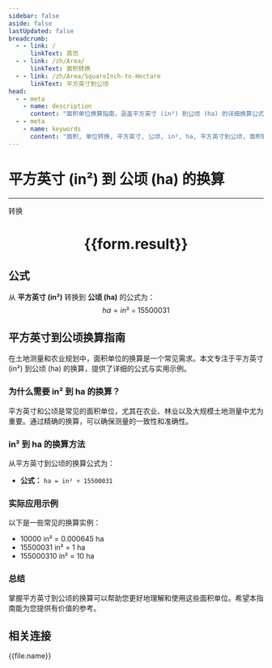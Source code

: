 ```yaml
---
sidebar: false
aside: false
lastUpdated: false
breadcrumb:
  - - link: /
      linkText: 首页
  - - link: /zh/Area/
      linkText: 面积转换
  - - link: /zh/Area/SquareInch-to-Hectare
      linkText: 平方英寸到公顷
head:
  - - meta
    - name: description
      content: "面积单位换算指南，涵盖平方英寸 (in²) 到公顷 (ha) 的详细换算公式与说明。"
  - - meta
    - name: keywords
      content: "面积, 单位转换, 平方英寸, 公顷, in², ha, 平方英寸到公顷, 面积转换指南"
---
```

# 平方英寸 (in²) 到 公顷 (ha) 的换算
---
<script setup>
import { onMounted, reactive, inject, ref } from 'vue'
import { NButton, NForm, NFormItem, NInput, NInputNumber, NSelect, NCard, useMessage,NGrid ,NGi } from 'naive-ui'
import { defineClientComponent } from 'vitepress'
import { Area } from '../../files';

const convert = inject('convert')

const form = reactive({
  number: null,
  result: '',
})

const convertHandler = () => {
  if (form.number !== null && !isNaN(form.number)) {
    const convertedValue = parseFloat(form.number) / 15500031
    form.result = `${form.number}in² = ${convertedValue.toFixed(6)}ha`
  } else {
    form.result = '请输入有效的数值。'
  }
}
</script>

<n-form size="large" :model="form">
  <n-form-item label="平方英寸 (in²)">
    <n-input-number v-model:value="form.number" placeholder="输入平方英寸" style="width: 100%" />
  </n-form-item>
  <n-form-item>
    <n-button type="primary" @click="convertHandler" block>转换</n-button>
  </n-form-item>
</n-form>

<n-card  embedded :bordered="false" hoverable>
  <div  style="text-align:center">
    <h1>{{form.result}}</h1>
  </div>
</n-card>

## 公式

从 **平方英寸 (in²)** 转换到 **公顷 (ha)** 的公式为：
$$ ha = in² \div 15500031 $$

## 平方英寸到公顷换算指南

在土地测量和农业规划中，面积单位的换算是一个常见需求。本文专注于平方英寸 (in²) 到公顷 (ha) 的换算，提供了详细的公式与实用示例。

### 为什么需要 in² 到 ha 的换算？

平方英寸和公顷是常见的面积单位，尤其在农业、林业以及大规模土地测量中尤为重要。通过精确的换算，可以确保测量的一致性和准确性。

### in² 到 ha 的换算方法

从平方英寸到公顷的换算公式为：

- **公式：** `ha = in² ÷ 15500031`

### 实际应用示例

以下是一些常见的换算实例：

- 10000 in² = 0.000645 ha
- 15500031 in² = 1 ha
- 155000310 in² = 10 ha

### 总结

掌握平方英寸到公顷的换算可以帮助您更好地理解和使用这些面积单位。希望本指南能为您提供有价值的参考。

## 相关连接
<n-grid x-gap="12" :cols="4">
  <n-gi v-for="(file, index) in Area" :key="index">
    <n-button
      text
      tag="a"
      :href="file.path"
      type="primary"
    >
      {{file.name}}
    </n-button>
  </n-gi>
</n-grid>